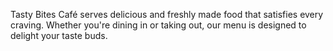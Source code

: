 Tasty Bites Café serves delicious and freshly made food that satisfies every craving. Whether you're dining in or taking out, our menu is designed to delight your taste buds.
